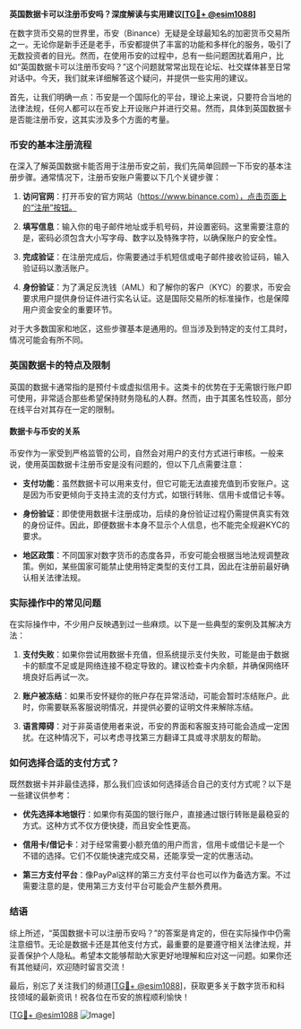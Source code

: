 **英国数据卡可以注册币安吗？深度解读与实用建议[[TG💪+ @esim1088](https://t.me/s/esim1088)]**

在数字货币交易的世界里，币安（Binance）无疑是全球最知名的加密货币交易所之一。无论你是新手还是老手，币安都提供了丰富的功能和多样化的服务，吸引了无数投资者的目光。然而，在使用币安的过程中，总有一些问题困扰着用户，比如“英国数据卡可以注册币安吗？”这个问题就常常出现在论坛、社交媒体甚至日常对话中。今天，我们就来详细解答这个疑问，并提供一些实用的建议。

首先，让我们明确一点：币安是一个国际化的平台，理论上来说，只要符合当地的法律法规，任何人都可以在币安上开设账户并进行交易。然而，具体到英国数据卡是否能注册币安，这其实涉及多个方面的考量。

### 币安的基本注册流程

在深入了解英国数据卡能否用于注册币安之前，我们先简单回顾一下币安的基本注册步骤。通常情况下，注册币安账户需要以下几个关键步骤：

1. **访问官网**：打开币安的官方网站（https://www.binance.com），点击页面上的“注册”按钮。
   
2. **填写信息**：输入你的电子邮件地址或手机号码，并设置密码。这里需要注意的是，密码必须包含大小写字母、数字以及特殊字符，以确保账户的安全性。

3. **完成验证**：在注册完成后，你需要通过手机短信或电子邮件接收验证码，输入验证码以激活账户。

4. **身份验证**：为了满足反洗钱（AML）和了解你的客户（KYC）的要求，币安会要求用户提供身份证件进行实名认证。这是国际交易所的标准操作，也是保障用户资金安全的重要环节。

对于大多数国家和地区，这些步骤基本是通用的。但当涉及到特定的支付工具时，情况可能会有所不同。

### 英国数据卡的特点及限制

英国的数据卡通常指的是预付卡或虚拟信用卡。这类卡的优势在于无需银行账户即可使用，非常适合那些希望保持财务隐私的人群。然而，由于其匿名性较高，部分在线平台对其存在一定的限制。

#### 数据卡与币安的关系

币安作为一家受到严格监管的公司，自然会对用户的支付方式进行审核。一般来说，使用英国数据卡注册币安是没有问题的，但以下几点需要注意：

- **支付功能**：虽然数据卡可以用来支付，但它可能无法直接充值到币安账户。这是因为币安更倾向于支持主流的支付方式，如银行转账、信用卡或借记卡等。
  
- **身份验证**：即使使用数据卡注册成功，后续的身份验证过程仍需提供真实有效的身份证件。因此，即便数据卡本身不显示个人信息，也不能完全规避KYC的要求。

- **地区政策**：不同国家对数字货币的态度各异，币安可能会根据当地法规调整政策。例如，某些国家可能禁止使用特定类型的支付工具，因此在注册前最好确认相关法律法规。

### 实际操作中的常见问题

在实际操作中，不少用户反映遇到过一些麻烦。以下是一些典型的案例及其解决方法：

1. **支付失败**：如果你尝试用数据卡充值，但系统提示支付失败，可能是由于数据卡的额度不足或是网络连接不稳定导致的。建议检查卡内余额，并确保网络环境良好后再试一次。

2. **账户被冻结**：如果币安怀疑你的账户存在异常活动，可能会暂时冻结账户。此时，你需要联系客服说明情况，并提供必要的证明文件来解除冻结。

3. **语言障碍**：对于非英语使用者来说，币安的界面和客服支持可能会造成一定困扰。在这种情况下，可以考虑寻找第三方翻译工具或寻求朋友的帮助。

### 如何选择合适的支付方式？

既然数据卡并非最佳选择，那么我们应该如何选择适合自己的支付方式呢？以下是一些建议供参考：

- **优先选择本地银行**：如果你有英国的银行账户，直接通过银行转账是最稳妥的方式。这种方式不仅方便快捷，而且安全性更高。

- **信用卡/借记卡**：对于经常需要小额充值的用户而言，信用卡或借记卡是一个不错的选择。它们不仅能快速完成交易，还能享受一定的优惠活动。

- **第三方支付平台**：像PayPal这样的第三方支付平台也可以作为备选方案。不过需要注意的是，使用第三方支付平台可能会产生额外费用。

### 结语

综上所述，“英国数据卡可以注册币安吗？”的答案是肯定的，但在实际操作中仍需注意细节。无论是数据卡还是其他支付方式，最重要的是要遵守相关法律法规，并妥善保护个人隐私。希望本文能够帮助大家更好地理解和应对这一问题。如果你还有其他疑问，欢迎随时留言交流！

最后，别忘了关注我们的频道[[TG💪+ @esim1088](https://t.me/s/esim1088)]，获取更多关于数字货币和科技领域的最新资讯！祝各位在币安的旅程顺利愉快！

[[TG💪+ @esim1088](https://t.me/s/esim1088) ![Image](https://i.postimg.cc/4NQfJmqS/Snipaste-2025-05-13-00-14-12.png)]